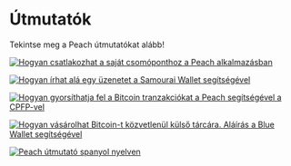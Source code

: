 # Útmutatók

Tekintse meg a Peach útmutatókat alább!

[![Hogyan csatlakozhat a saját csomóponthoz a Peach alkalmazásban](https://img.youtube.com/vi/xtvq2i3mIYg/0.jpg)](https://www.youtube.com/watch?v=xtvq2i3mIYg)

[![Hogyan írhat alá egy üzenetet a Samourai Wallet segítségével](https://img.youtube.com/vi/xgewSfhLgtY/0.jpg)](https://www.youtube.com/watch?v/xgewSfhLgtY)

[![Hogyan gyorsíthatja fel a Bitcoin tranzakciókat a Peach segítségével a CPFP-vel](https://img.youtube.com/vi/24OtQkL0CxU/0.jpg)](https://www.youtube.com/watch?v=24OtQkL0CxU)

[![Hogyan vásárolhat Bitcoin-t közvetlenül külső tárcára. Aláírás a Blue Wallet segítségével](https://img.youtube.com/vi/d3STuVfFWfQ/0.jpg)](https://www.youtube.com/watch?v=d3STuVfFWfQ)

[![Peach útmutató spanyol nyelven](https://img.youtube.com/vi/sVwSzTVIe6s/0.jpg)](https://www.youtube.com/watch?v=sVwSzTVIe6s)

